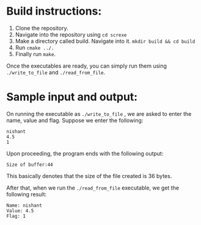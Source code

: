 # Build instructions:

1. Clone the repository.
2. Navigate into the repository using `cd screxe`
3. Make a directory called build. Navigate into it. `mkdir build && cd build`
4. Run `cmake ../.`
5. Finally run `make`.

Once the executables are ready, you can simply run them using `./write_to_file` and `./read_from_file`.

# Sample input and output:
On running the executable as `./write_to_file` , we are asked to enter the name, value and flag. 
Suppose we enter the following:
```
nishant 
4.5
1
```

Upon proceeding, the program ends with the following output:
```
Size of buffer:44
```

This basically denotes that the size of the file created is 36 bytes.

After that, when we run the `./read_from_file` executable, we get the following result:

```
Name: nishant
Value: 4.5
Flag: 1
```